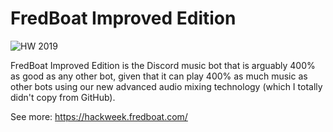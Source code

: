 # FredBoat Improved Edition
![HW 2019](https://img.shields.io/badge/Discord%20Hack%20Week-2019-%23000000.svg
 "Hack Week 2019")
 
FredBoat Improved Edition is the Discord music bot that is arguably 400% as good as any other bot, given that it can play 400% as much music as other bots using our new advanced audio mixing technology (which I totally didn't copy from GitHub).

See more: https://hackweek.fredboat.com/
